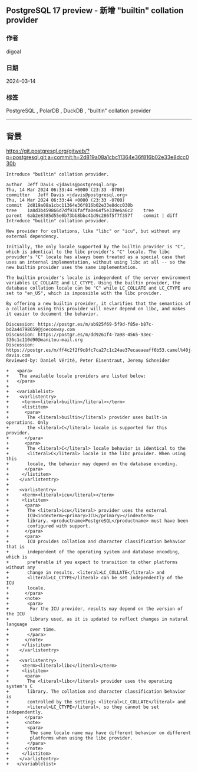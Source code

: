 ## PostgreSQL 17 preview - 新增 "builtin" collation provider  
                                                                            
### 作者                                                                            
digoal                                                                            
                                                                            
### 日期                                                                            
2024-03-14                                                                     
                                                                            
### 标签                                                                            
PostgreSQL , PolarDB , DuckDB , "builtin" collation provider                        
                                                                            
----                                                                            
                                                                            
## 背景     
  
https://git.postgresql.org/gitweb/?p=postgresql.git;a=commit;h=2d819a08a1cbc11364e36f816b02e33e8dcc030b  
```  
Introduce "builtin" collation provider.  
  
author	Jeff Davis <jdavis@postgresql.org>	  
Thu, 14 Mar 2024 06:33:44 +0000 (23:33 -0700)  
committer	Jeff Davis <jdavis@postgresql.org>	  
Thu, 14 Mar 2024 06:33:44 +0000 (23:33 -0700)  
commit	2d819a08a1cbc11364e36f816b02e33e8dcc030b  
tree	1a8d3b459866d7df936faffa0e64f5e339e6a6c2	tree  
parent	6ab2e8385d55e0b73bb8bbc41d9c286f5f7f357f	commit | diff  
Introduce "builtin" collation provider.  
  
New provider for collations, like "libc" or "icu", but without any  
external dependency.  
  
Initially, the only locale supported by the builtin provider is "C",  
which is identical to the libc provider's "C" locale. The libc  
provider's "C" locale has always been treated as a special case that  
uses an internal implementation, without using libc at all -- so the  
new builtin provider uses the same implementation.  
  
The builtin provider's locale is independent of the server environment  
variables LC_COLLATE and LC_CTYPE. Using the builtin provider, the  
database collation locale can be "C" while LC_COLLATE and LC_CTYPE are  
set to "en_US", which is impossible with the libc provider.  
  
By offering a new builtin provider, it clarifies that the semantics of  
a collation using this provider will never depend on libc, and makes  
it easier to document the behavior.  
  
Discussion: https://postgr.es/m/ab925f69-5f9d-f85e-b87c-bd2a44798659@joeconway.com  
Discussion: https://postgr.es/m/dd9261f4-7a98-4565-93ec-336c1c110d90@manitou-mail.org  
Discussion: https://postgr.es/m/ff4c2f2f9c8fc7ca27c1c24ae37ecaeaeaff6b53.camel%40j-davis.com  
Reviewed-by: Daniel Vérité, Peter Eisentraut, Jeremy Schneider  
```  
    
```  
+   <para>  
+    The available locale providers are listed below:  
+   </para>  
+  
+   <variablelist>  
+    <varlistentry>  
+     <term><literal>builtin</literal></term>  
+     <listitem>  
+      <para>  
+       The <literal>builtin</literal> provider uses built-in operations. Only  
+       the <literal>C</literal> locale is supported for this provider.  
+      </para>  
+      <para>  
+       The <literal>C</literal> locale behavior is identical to the  
+       <literal>C</literal> locale in the libc provider. When using this  
+       locale, the behavior may depend on the database encoding.  
+      </para>  
+     </listitem>  
+    </varlistentry>  
+  
+    <varlistentry>  
+     <term><literal>icu</literal></term>  
+     <listitem>  
+      <para>  
+       The <literal>icu</literal> provider uses the external  
+       ICU<indexterm><primary>ICU</primary></indexterm>  
+       library. <productname>PostgreSQL</productname> must have been  
+       configured with support.  
+      </para>  
+      <para>  
+       ICU provides collation and character classification behavior that is  
+       independent of the operating system and database encoding, which is  
+       preferable if you expect to transition to other platforms without any  
+       change in results. <literal>LC_COLLATE</literal> and  
+       <literal>LC_CTYPE</literal> can be set independently of the ICU  
+       locale.  
+      </para>  
+      <note>  
+       <para>  
+        For the ICU provider, results may depend on the version of the ICU  
+        library used, as it is updated to reflect changes in natural language  
+        over time.  
+       </para>  
+      </note>  
+     </listitem>  
+    </varlistentry>  
+  
+    <varlistentry>  
+     <term><literal>libc</literal></term>  
+     <listitem>  
+      <para>  
+       The <literal>libc</literal> provider uses the operating system's C  
+       library. The collation and character classification behavior is  
+       controlled by the settings <literal>LC_COLLATE</literal> and  
+       <literal>LC_CTYPE</literal>, so they cannot be set independently.  
+      </para>  
+      <note>  
+       <para>  
+        The same locale name may have different behavior on different  
+        platforms when using the libc provider.  
+       </para>  
+      </note>  
+     </listitem>  
+    </varlistentry>  
+   </variablelist>  
```  
    
